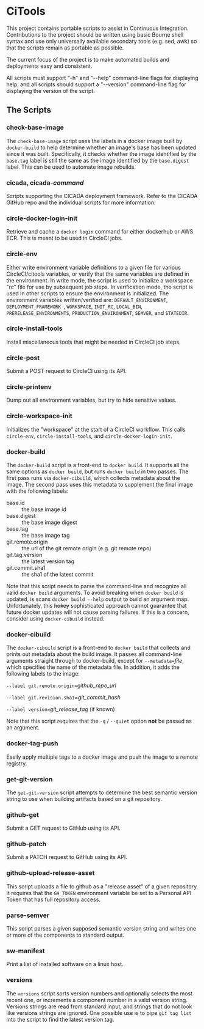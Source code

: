 # CiTools

This project contains portable scripts to assist in Continuous Integration.
Contributions to the project should be written using basic Bourne shell
syntax and use only universally available secondary tools  (e.g. sed, awk)
so that the scripts remain as portable as possible.

The current focus of the project is to make automated builds and deployments
easy and consistent.

All scripts must support "-h" and "--help" command-line flags for displaying
help, and all scripts should support a "--version" command-line flag for
displaying the version of the script.

## The Scripts

### check-base-image

The `check-base-image` script uses the labels in a docker image built by
`docker-build` to help determine whether an image's base has been updated
since it was built. Specifically, it checks whether the image identified
by the `base.tag` label is still the same as the image identified by the
`base.digest` label. This can be used to automate image rebuilds.

### cicada, cicada-*command*

Scripts supporting the CICADA deployment framework. Refer to the CICADA
GitHub repo and the individual scripts for more information.

### circle-docker-login-init

Retrieve and cache a `docker login` command for either dockerhub or AWS ECR.
This is meant to be used in CircleCI jobs.

### circle-env

Either write environment variable definitions to a given file for various
CircleCI/citools variables, or verify that the same variables are defined in
the environment. In write mode, the script is used to initialize a workspace
"rc" file for use by subsequent job steps. In verification mode, the script
is used in other scripts to ensure the environment is initialized. The
environment variables written/verified are: `DEFAULT_ENVIRONMENT`,
`DEPLOYMENT_FRAMEWORK `, `WORKSPACE`, `INIT_RC`, `LOCAL_BIN`,
`PRERELEASE_ENVIRONMENTS`, `PRODUCTION_ENVIRONMENT`, `SEMVER`, and `STATEDIR`.

### circle-install-tools

Install miscellaneous tools that might be needed in CircleCI job steps.

### circle-post

Submit a POST request to CircleCI using its API.

### circle-printenv

Dump out all environment variables, but try to hide sensitive values.

### circle-workspace-init

Initializes the "workspace" at the start of a CircleCI workflow. This calls
`circle-env`, `circle-install-tools`, and `circle-docker-login-init`.

### docker-build

The `docker-build` script is a front-end to `docker build`. It supports all
the same options as `docker build`, but runs `docker build` in two passes.
The first pass runs via `docker-cibuild`, which collects metadata about the
image. The second pass uses this metadata to supplement the final image with
the following labels:
<dl>
  <dt>base.id</dt><dd>the base image id</dd>
  <dt>base.digest</dt><dd>the base image digest</dd>
  <dt>base.tag</dt><dd>the base image tag</dd>
  <dt>git.remote.origin</dt><dd>the url of the git remote origin (e.g. git remote repo)</dd>
  <dt>git.tag.version</dt><dd>the latest version tag</dd>
  <dt>git.commit.sha1</dt><dd>the sha1 of the latest commit</dd>
</dl>

Note that this script needs to parse the command-line and recognize all valid
`docker build` arguments. To avoid breaking when `docker build` is updated,
is scans `docker build --help` output to build an argument map. Unfortunately,
this ~~hokey~~ sophisticated approach cannot guarantee that future docker
updates will not cause parsing failures. If this is a concern, consider using
`docker-cibuild` instead.

### docker-cibuild

The `docker-cibuild` script is a front-end to `docker build` that collects
and prints out metadata about the build image. It passes all command-line
arguments straight through to docker-build, except for `--metadata=`*file*,
which specifies the name of the metadata file. In addition, it adds the
following labels to the image:

`--label git.remote.origin=`*github_repo_url*

`--label git.revision.sha1`=*git_commit_hash*

`--label version=`*git_release_tag* (if known)

Note that this script requires that the `-q` / `--quiet` option **not** be
passed as an argument.

### docker-tag-push

Easily apply multiple tags to a docker image and push the image to a remote
registry.

### get-git-version

The `get-git-version` script attempts to determine the best semantic version
string to use when building artifacts based on a git repository.

### github-get

Submit a GET request to GitHub using its API.

### github-patch

Submit a PATCH request to GitHub using its API.

### github-upload-release-asset

This script uploads a file to github as a "release asset" of a given
repository. It requires that the `GH_TOKEN` environment variable be set to a
Personal API Token that has full repository access.

### parse-semver

This script parses a given supposed semantic version string and writes
one or more of the components to standard output.

### sw-manifest

Print a list of installed software on a linux host.

### versions

The `versions` script sorts version numbers and optionally selects the most
recent one, or increments a component number in a valid version string.
Versions strings are read from standard input, and strings that do not look
like versions strings are ignored. One possible use is to pipe `git tag list`
into the script to find the latest version tag.




